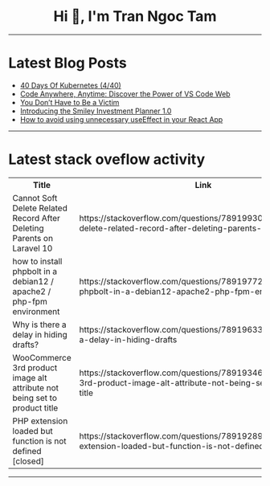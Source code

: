 <h1 align="center">Hi 👋, I'm Tran Ngoc Tam</h1>

---

# Latest Blog Posts 
<!-- BLOG-POST-LIST:START -->
- [40 Days Of Kubernetes &lpar;4/40&rpar;](https://dev.to/subham_nandi/40-days-of-kubernetes-440-3m61)
- [Code Anywhere, Anytime: Discover the Power of VS Code Web](https://dev.to/mahrukh_adeel/code-anywhere-anytime-discover-the-power-of-vs-code-web-56h)
- [You Don’t Have to Be a Victim](https://dev.to/femolacaster/you-dont-have-to-be-a-victim-4f20)
- [Introducing the Smiley Investment Planner 1.0](https://dev.to/jcsmileyjr/introducing-the-smiley-investment-planner-10-178j)
- [How to avoid using unnecessary useEffect in your React App](https://dev.to/douglas_almeida_05b0db1f9/how-to-avoid-using-unnecessary-useeffect-in-your-react-app-4nlp)
<!-- BLOG-POST-LIST:END -->

---

# Latest stack oveflow activity
<table>
  <tr><th>Title</th><th>Link</th></tr>
  <!-- STACKOVERFLOW:START --><tr><td>Cannot Soft Delete Related Record After Deleting Parents on Laravel 10</td><td>https://stackoverflow.com/questions/78919930/cannot-soft-delete-related-record-after-deleting-parents-on-laravel-10</td></tr><tr><td>how to install phpbolt in a debian12 / apache2 / php-fpm environment</td><td>https://stackoverflow.com/questions/78919772/how-to-install-phpbolt-in-a-debian12-apache2-php-fpm-environment</td></tr><tr><td>Why is there a delay in hiding drafts?</td><td>https://stackoverflow.com/questions/78919633/why-is-there-a-delay-in-hiding-drafts</td></tr><tr><td>WooCommerce 3rd product image alt attribute not being set to product title</td><td>https://stackoverflow.com/questions/78919346/woocommerce-3rd-product-image-alt-attribute-not-being-set-to-product-title</td></tr><tr><td>PHP extension loaded but function is not defined [closed]</td><td>https://stackoverflow.com/questions/78919289/php-extension-loaded-but-function-is-not-defined</td></tr><!-- STACKOVERFLOW:END -->
</table>

---


